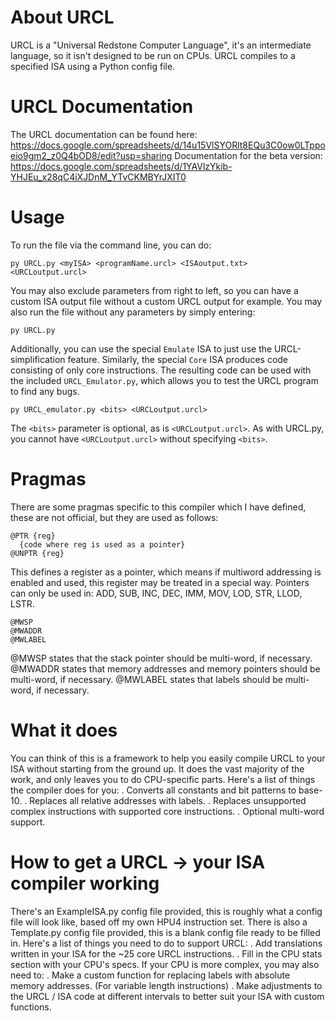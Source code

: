# About URCL
URCL is a "Universal Redstone Computer Language", it's an intermediate language, so it isn't designed to be run on CPUs.
URCL compiles to a specified ISA using a Python config file.

# URCL Documentation
The URCL documentation can be found here: https://docs.google.com/spreadsheets/d/14u15VlSYORlt8EQu3C0ow0LTppoeio9gm2_z0Q4bOD8/edit?usp=sharing
Documentation for the beta version: https://docs.google.com/spreadsheets/d/1YAVlzYkib-YHJEu_x28qC4iXJDnM_YTvCKMBYrJXIT0

# Usage
To run the file via the command line, you can do:
```
py URCL.py <myISA> <programName.urcl> <ISAoutput.txt> <URCLoutput.urcl>
```
You may also exclude parameters from right to left, so you can have a custom ISA output file without a custom URCL output for example.
You may also run the file without any parameters by simply entering:
```
py URCL.py
```
Additionally, you can use the special `Emulate` ISA to just use the URCL-simplification feature.
Similarly, the special `Core` ISA produces code consisting of only core instructions.
The resulting code can be used with the included `URCL_Emulator.py`, which allows you to test the URCL program to find any bugs.
```
py URCL_emulator.py <bits> <URCLoutput.urcl>
```
The `<bits>` parameter is optional, as is `<URCLoutput.urcl>`.
As with URCL.py, you cannot have `<URCLoutput.urcl>` without specifying `<bits>`.

# Pragmas
There are some pragmas specific to this compiler which I have defined, these are not official, but they are used as follows:
```
@PTR {reg}
  {code where reg is used as a pointer}
@UNPTR {reg}
```
This defines a register as a pointer, which means if multiword addressing is enabled and used, this register may be treated in a special way.
Pointers can only be used in: ADD, SUB, INC, DEC, IMM, MOV, LOD, STR, LLOD, LSTR.
```
@MWSP
@MWADDR
@MWLABEL
```
@MWSP states that the stack pointer should be multi-word, if necessary.
@MWADDR states that memory addresses and memory pointers should be multi-word, if necessary.
@MWLABEL states that labels should be multi-word, if necessary.

# What it does
You can think of this is a framework to help you easily compile URCL to your ISA without starting from the ground up.
It does the vast majority of the work, and only leaves you to do CPU-specific parts.
Here's a list of things the compiler does for you:
 . Converts all constants and bit patterns to base-10.
 . Replaces all relative addresses with labels.
 . Replaces unsupported complex instructions with supported core instructions.
 . Optional multi-word support.

# How to get a URCL -> your ISA compiler working
There's an ExampleISA.py config file provided, this is roughly what a config file will look like, based off my own HPU4 instruction set.
There is also a Template.py config file provided, this is a blank config file ready to be filled in.
Here's a list of things you need to do to support URCL:
 . Add translations written in your ISA for the ~25 core URCL instructions.
 . Fill in the CPU stats section with your CPU's specs.
If your CPU is more complex, you may also need to:
 . Make a custom function for replacing labels with absolute memory addresses. (For variable length instructions)
 . Make adjustments to the URCL / ISA code at different intervals to better suit your ISA with custom functions.